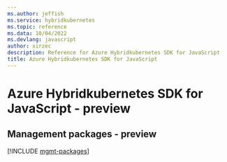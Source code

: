 ```yaml
---
ms.author: jeffish
ms.service: hybridkubernetes
ms.topic: reference
ms.data: 10/04/2022
ms.devlang: javascript
author: xirzec
description: Reference for Azure Hybridkubernetes SDK for JavaScript
title: Azure Hybridkubernetes SDK for JavaScript
---
```

# Azure Hybridkubernetes SDK for JavaScript - preview

## Management packages - preview
[!INCLUDE [mgmt-packages](hybridkubernetes-mgmt-index.md)]
